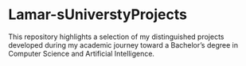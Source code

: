 # Lamar-sUniverstyProjects
This repository highlights a selection of my distinguished projects developed during my academic journey toward a Bachelor’s degree in Computer Science and Artificial Intelligence.
